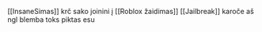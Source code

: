 [[InsaneSimas]] krč sako joinini į [[Roblox žaidimas]] [[Jailbreak]] karoče aš ngl blemba toks piktas esu